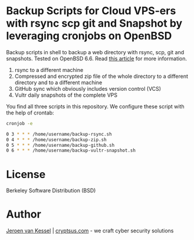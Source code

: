 # Backup Scripts for Cloud VPS-ers with rsync scp git and Snapshot by leveraging cronjobs on OpenBSD
Backup scripts in shell to backup a web directory with rsync, scp, git and snapshots. Tested on OpenBSD 6.6. Read [this article](https://cryptsus.com/blog/xxxxxxxxxxxxxx.html) for more information.

1) rsync to a different machine
2) Compressed and encrypted zip file of the whole directory to a different directory and to a different machine
3) GitHub sync which obviously includes version control (VCS)
4) Vultr daily snapshots of the complete VPS 

You find all three scripts in this repository. We configure these script with the help of crontab:

```bash
cronjob -e

0 3 * * * /home/username/backup-rsync.sh
0 4 * * * /home/username/backup-zip.sh
0 5 * * * /home/username/backup-github.sh
0 6 * * * /home/username/backup-vultr-snapshot.sh
```
  
# License
Berkeley Software Distribution (BSD)

# Author
[Jeroen van Kessel](https://twitter.com/jeroenvkessel) | [cryptsus.com](https://cryptsus.com) - we craft cyber security solutions
